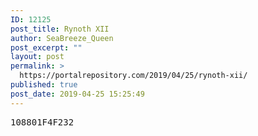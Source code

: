 ```yaml
---
ID: 12125
post_title: Rynoth XII
author: SeaBreeze_Queen
post_excerpt: ""
layout: post
permalink: >
  https://portalrepository.com/2019/04/25/rynoth-xii/
published: true
post_date: 2019-04-25 15:25:49
---
```

<pre>108801F4F232</pre>